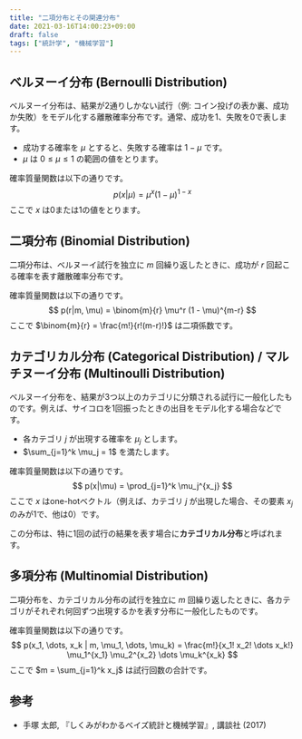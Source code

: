 ```yaml
---
title: "二項分布とその関連分布"
date: 2021-03-16T14:00:23+09:00
draft: false
tags: ["統計学", "機械学習"] 
---
```

<!--more-->
## ベルヌーイ分布 (Bernoulli Distribution)

ベルヌーイ分布は、結果が2通りしかない試行（例: コイン投げの表か裏、成功か失敗）をモデル化する離散確率分布です。通常、成功を1、失敗を0で表します。

-   成功する確率を $\mu$ とすると、失敗する確率は $1 - \mu$ です。
-   $\mu$ は $0 \le \mu \le 1$ の範囲の値をとります。

確率質量関数は以下の通りです。
$$ p(x|\mu) = \mu^x (1 - \mu)^{1-x} $$
ここで $x$ は0または1の値をとります。

## 二項分布 (Binomial Distribution)

二項分布は、ベルヌーイ試行を独立に $m$ 回繰り返したときに、成功が $r$ 回起こる確率を表す離散確率分布です。

確率質量関数は以下の通りです。
$$ p(r|m, \mu) = \binom{m}{r} \mu^r (1 - \mu)^{m-r} $$
ここで $\binom{m}{r} = \frac{m!}{r!(m-r)!}$ は二項係数です。

## カテゴリカル分布 (Categorical Distribution) / マルチヌーイ分布 (Multinoulli Distribution)

ベルヌーイ分布を、結果が3つ以上のカテゴリに分類される試行に一般化したものです。例えば、サイコロを1回振ったときの出目をモデル化する場合などです。

-   各カテゴリ $j$ が出現する確率を $\mu_j$ とします。
-   $\sum_{j=1}^k \mu_j = 1$ を満たします。

確率質量関数は以下の通りです。
$$ p(x|\mu) = \prod_{j=1}^k \mu_j^{x_j} $$
ここで $x$ はone-hotベクトル（例えば、カテゴリ $j$ が出現した場合、その要素 $x_j$ のみが1で、他は0）です。

この分布は、特に1回の試行の結果を表す場合に**カテゴリカル分布**と呼ばれます。

## 多項分布 (Multinomial Distribution)

二項分布を、カテゴリカル分布の試行を独立に $m$ 回繰り返したときに、各カテゴリがそれぞれ何回ずつ出現するかを表す分布に一般化したものです。

確率質量関数は以下の通りです。
$$ p(x_1, \dots, x_k | m, \mu_1, \dots, \mu_k) = \frac{m!}{x_1! x_2! \dots x_k!} \mu_1^{x_1} \mu_2^{x_2} \dots \mu_k^{x_k} $$
ここで $m = \sum_{j=1}^k x_j$ は試行回数の合計です。

## 参考
-   手塚 太郎, 『しくみがわかるベイズ統計と機械学習』, 講談社 (2017)
